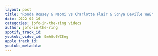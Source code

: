 ```yaml
---
layout: post
title: "Ronda Rousey & Naomi vs Charlotte Flair & Sonya Deville WWE"
date: 2022-08-16
categories: jofo-in-the-ring videos
author: jofo-in-the-ring
spotify_track_id: 
youtube_video_id: Bmh8u6WZ5og
apple_track_id: 
youtube_metadata: 
---
```


